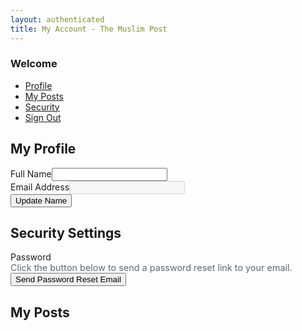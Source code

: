 ```yaml
---
layout: authenticated
title: My Account - The Muslim Post
---
```

<style>
    /* --- Styles for "My Posts" list --- */
    .user-post-item {
        background-color: #f9fafb;
        border: 1px solid #e5e7eb;
        border-radius: 8px;
        padding: 1rem;
        margin-bottom: 1rem;
    }
    .user-post-item .post-content {
        color: #374151;
        line-height: 1.6;
        margin-bottom: 1rem;
    }
    .user-post-item .post-details {
        display: flex;
        justify-content: space-between;
        align-items: center;
        font-size: 0.85rem;
        color: #6b7280;
    }
    .user-post-item .post-actions button {
        background: none; border: none; font-size: 1rem; color: #6b7280; cursor: pointer; padding: 5px; border-radius: 50%; width: 32px; height: 32px; transition: background-color 0.2s, color 0.2s;
    }
    .user-post-item .post-actions button:hover { background-color: #e5e7eb; color: #1f2937; }

    /* --- NEW: Styles for the Edit Form Actions --- */
    .post-edit-container .dynamic-block { border: 1px solid #e5e7eb; border-radius: 0.75rem; padding: 1rem; margin-top: 1rem; background-color: #fff; position: relative; }
    .post-edit-container .dynamic-block h3 { font-size: 0.8rem; font-weight: 600; color: #4b5563; margin-bottom: 0.75rem; text-transform: uppercase; }
    .post-edit-container .dynamic-block textarea, .post-edit-container .dynamic-block input { width: 100%; padding: 10px; border: 1px solid #d1d5db; border-radius: 8px; font-size: 15px; box-sizing: border-box; }
    .post-edit-container .dynamic-block textarea:focus, .post-edit-container .dynamic-block input:focus { border-color: #0073e6; box-shadow: 0 0 0 2px rgba(0, 115, 230, 0.2); outline: none; }
    .post-edit-container .dynamic-block input.headline-input { font-size: 1.25rem; font-weight: bold; }
    .post-edit-container .edit-actions-container { display: flex; justify-content: flex-end; gap: 0.5rem; margin-top: 1rem; }
    .post-edit-container .btn-cancel { background: #eee; padding: 8px 12px; border-radius: 6px; font-weight: 600; border: none; cursor: pointer; }
    .post-edit-container .btn-save { background: #0073e6; color: white; padding: 8px 12px; border-radius: 6px; font-weight: 600; border: none; cursor: pointer; }


    .edit-actions-container {
        display: flex; justify-content: flex-end; gap: 0.5rem; margin-top: 0.5rem;
    }
</style>
<div class="profile-container-wrapper">
    <div class="profile-layout">
        <nav class="profile-nav">
            <h3 id="welcome-name">Welcome</h3> <!-- CRITICAL FIX: This ID was missing -->
            <ul>
                <li><a href="#" class="nav-link active" data-view="profile-view" title="Profile"><i class="fas fa-user fa-fw"></i> <span>Profile</span></a></li>
                <li><a href="#" class="nav-link" data-view="my-posts-view" title="My Posts"><i class="fas fa-newspaper fa-fw"></i> <span>My Posts</span></a></li>
                <li><a href="#" class="nav-link" data-view="security-view" title="Security"><i class="fas fa-shield-alt fa-fw"></i> <span>Security</span></a></li>
                <li><a href="#" id="sign-out-btn" title="Sign Out"><i class="fas fa-sign-out-alt fa-fw"></i> <span>Sign Out</span></a></li>
            </ul>
        </nav>
        <main class="profile-content">
            <div id="profile-view" class="profile-view active">
                <h2>My Profile</h2>
                <form id="profileForm">
                    <div class="form-group"><label for="fullName">Full Name</label><input type="text" id="fullName" name="fullName"></div>
                    <div class="form-group"><label for="email">Email Address</label><input type="email" id="email" name="email" disabled></div>
                    <button type="submit" class="btn-primary">Update Name</button>
                    <div id="profileMessage" class="message"></div>
                </form>
            </div>
            <div id="security-view" class="profile-view">
                <h2>Security Settings</h2>
                <div class="form-group">
                    <label>Password</label>
                    <p style="font-size: 0.9rem; color: #606770; margin: 0;">Click the button below to send a password reset link to your email.</p>
                </div>
                <button id="resetPasswordBtn" class="btn-primary">Send Password Reset Email</button>
                <div id="securityMessage" class="message"></div>
            </div>
            <div id="my-posts-view" class="profile-view">
                <h2>My Posts</h2>
                <div id="my-posts-list">
                    <!-- User's posts will be dynamically inserted here -->
                </div>
            </div>
        </main>
    </div>
</div>

<script>
    // --- SUPABASE CONFIGURATION ---
    const SUPABASE_URL = 'https://yfrqnghduttudqbnodwr.supabase.co';
    const SUPABASE_ANON_KEY = 'eyJhbGciOiJIUzI1NiIsInR5cCI6IkpXVCJ9.eyJpc3MiOiJzdXBhYmFzZSIsInJlZiI6InlmcnFuZ2hkdXR0dWRxYm5vZHdyIiwicm9sZSI6ImFub24iLCJpYXQiOjE3NTg1NDc3MTgsImV4cCI6MjA3NDEyMzcxOH0.i7JCX74CnE7pvZnBpCbuz6ajmSgIlA9Mx0FhlPJjzxU'; // <-- PASTE YOUR NEW KEY HERE

    // CRITICAL FIX: Wrap the entire logic in DOMContentLoaded.
    // This ensures that all scripts from the layout (firebase-init.js, supabase.js)
    // are loaded and ready before this script attempts to use them, preventing a race condition.
    document.addEventListener('DOMContentLoaded', () => {
        const supabase = window.supabase.createClient(SUPABASE_URL, SUPABASE_ANON_KEY);
        const basePath = document.body.getAttribute('data-base-path') || '';

        // --- FIX: Add a guard to prevent re-initialization ---
        let isProfileInitialized = false;

        // AUTH GUARD: Use Supabase's onAuthStateChange to react to login/logout events.
        supabase.auth.onAuthStateChange((event, session) => {
            const user = session?.user;
            if (user) {
                // CRITICAL FIX: After a login redirect, the header might have rendered from an old cache.
                // We explicitly call the header rendering function again with the correct, fresh user data
                // to ensure the profile icon appears instantly without needing a manual refresh.
                if (typeof initializeSupabaseHeader === 'function') {
                    initializeSupabaseHeader(basePath, true); // This now becomes the one and only call on this page.
                }
                if (!isProfileInitialized) {
                    initializeProfilePage(user, supabase, basePath);
                    isProfileInitialized = true;
                }
                document.querySelector('.profile-container-wrapper').style.display = 'block'; // Ensure it's displayed
            } else {
                window.location.href = `${basePath}/auth.html`;
            }
        });

        function initializeProfilePage(user, supabase, basePath) {
            const welcomeName = document.getElementById('welcome-name');
            const fullNameInput = document.getElementById('fullName');
            const emailInput = document.getElementById('email');
            const profileForm = document.getElementById('profileForm');
            const resetPasswordBtn = document.getElementById('resetPasswordBtn');
            const signOutBtn = document.getElementById('sign-out-btn');
            const profileMessage = document.getElementById('profileMessage');
            const securityMessage = document.getElementById('securityMessage');
            const navLinks = document.querySelectorAll('.nav-link');
            const views = document.querySelectorAll('.profile-view');

            // Use Supabase user object structure
            const currentName = user.user_metadata.full_name || user.email;
            welcomeName.textContent = `Welcome, ${currentName}`;
            fullNameInput.value = user.user_metadata.full_name || '';
            emailInput.value = user.email || '';

            navLinks.forEach(link => link.addEventListener('click', (e) => {
                e.preventDefault();
                if (link.id === 'sign-out-btn') return;
                const targetViewId = link.getAttribute('data-view');

                // If the user clicks the "My Posts" tab, reload the posts.
                if (targetViewId === 'my-posts-view') {
                    loadUserPosts(user, supabase);
                }

                views.forEach(view => view.classList.remove('active'));
                navLinks.forEach(navLink => navLink.classList.remove('active'));
                const targetView = document.getElementById(targetViewId);
                targetView.classList.add('active');
                link.classList.add('active');
            }));

            // --- Add event listener for delete/edit buttons on the posts list ---
            const myPostsList = document.getElementById('my-posts-list');
            myPostsList.addEventListener('click', async (e) => {
                const target = e.target; // The element that was clicked
                const postItem = target.closest('.user-post-item');
                if (!postItem) return;

                const postId = postItem.dataset.postId;

                // --- DELETE LOGIC ---
                if (target.closest('.btn-delete')) {
                    if (!postId) return;
                    if (confirm('Are you sure you want to permanently delete this post?')) {
                        const { error } = await supabase.from('posts').delete().eq('id', postId);
                        if (error) {
                            alert(`Error deleting post: ${error.message}`);
                        } else {
                            postItem.style.transition = 'opacity 0.3s ease';
                            postItem.style.opacity = '0';
                            setTimeout(() => postItem.remove(), 300);
                        }
                    }
                }
                // --- EDIT LOGIC ---
                else if (target.closest('.btn-edit')) {
                    const contentDisplay = postItem.querySelector('.post-content-display');
                    if (postItem.querySelector('.post-edit-container')) return; // Already open

                    const originalContentHTML = contentDisplay.querySelector('.post-content').innerHTML;
                    
                    // Create the edit container dynamically
                    const editContainer = postItem.querySelector('.post-edit-container');
                    let formHTML = '';
                    
                    // Deconstruct the rendered HTML into an editable form
                    const tempDiv = document.createElement('div');
                    tempDiv.innerHTML = originalContentHTML;
                    Array.from(tempDiv.children).forEach(node => {
                        const type = node.tagName.toLowerCase();
                        if (type === 'p') formHTML += `<div class="dynamic-block" data-block-type="paragraph"><h3>Paragraph</h3><textarea rows="5">${node.textContent}</textarea></div>`;
                        else if (type === 'blockquote') formHTML += `<div class="dynamic-block" data-block-type="quote"><h3>Quote</h3><textarea rows="3">${node.textContent}</textarea></div>`;
                        else if (type === 'h3') formHTML += `<div class="dynamic-block" data-block-type="headline"><h3>Headline</h3><input type="text" class="headline-input" value="${node.textContent}"></div>`;
                        else if (type === 'img') formHTML += `<div class="dynamic-block" data-block-type="image"><h3>Image URL</h3><input type="text" value="${node.src}"></div>`;
                    });

                    editContainer.innerHTML = `${formHTML}
                        <div class="edit-actions-container">
                            <button class="btn-cancel">Cancel</button>
                            <button class="btn-save">Save</button>
                        </div>`;

                    contentDisplay.style.display = 'none';
                    editContainer.style.display = 'block';
                }
                // --- SAVE LOGIC ---
                else if (target.closest('.btn-save')) {
                    const contentDisplay = postItem.querySelector('.post-content-display');
                    const editContainer = postItem.querySelector('.post-edit-container');

                    // Rebuild content from the multi-part form
                    const newContent = Array.from(editContainer.querySelectorAll('.dynamic-block')).map(block => {
                        const type = block.dataset.blockType;
                        const value = block.querySelector('input, textarea').value.trim();
                        if (type === 'image') return `!Image`;
                        if (type === 'quote') return `> ${value}`;
                        if (type === 'headline') return `## ${value}`;
                        return value;
                    }).filter(v => v).join('\n\n');

                    const { error } = await supabase.from('posts').update({ content: newContent }).eq('id', postId);

                    if (error) {
                        alert(`Error updating post: ${error.message}`);
                    } else {
                        // Easiest way to show updated content is to reload the list
                        loadUserPosts(user, supabase);
                    }
                }
                // --- CANCEL LOGIC ---
                else if (target.closest('.btn-cancel')) {
                    const contentDisplay = postItem.querySelector('.post-content-display');
                    const editContainer = postItem.querySelector('.post-edit-container');
                    
                    // Just switch views without saving
                    editContainer.style.display = 'none';
                    contentDisplay.style.display = 'block';
                }
            });

            async function loadUserPosts(user, supabase) {
                const postsList = document.getElementById('my-posts-list');
                postsList.innerHTML = '<div class="loader"></div>'; // Show a loader

                const { data: posts, error } = await supabase
                    .from('posts')
                    .select('*')
                    .eq('user_id', user.id)
                    .order('created_at', { ascending: false });

                if (error) {
                    postsList.innerHTML = `<div class="message error">Could not load your posts.</div>`;
                    return;
                }

                if (posts.length === 0) {
                    postsList.innerHTML = `<p>You haven't created any posts yet.</p>`;
                    return;
                }

                postsList.innerHTML = posts.map(post => {
                    // Parse the markdown content to render it correctly
                    let contentHTML = '';
                    if (post.content) {
                        post.content.split('\n\n').forEach(part => {
                            const trimmedPart = part.trim();
                            if (trimmedPart.startsWith('![')) {
                                const url = trimmedPart.match(/\((.*?)\)/)?.[1];
                                if (url) contentHTML += `<img src="${url}" style="max-width: 100%; border-radius: 8px; margin: 0.5rem 0;">`;
                            } else if (trimmedPart.startsWith('>')) {
                                contentHTML += `<blockquote style="border-left: 3px solid #ccc; padding-left: 1rem; margin: 0.5rem 0; font-style: italic;">${trimmedPart.substring(1).trim()}</blockquote>`;
                            } else if (trimmedPart.startsWith('## ')) {
                                contentHTML += `<h3 style="font-size: 1.2rem; font-weight: bold;">${trimmedPart.substring(3).trim()}</h3>`;
                            } else {
                                contentHTML += `<p>${part}</p>`;
                            }
                        });
                    }

                    return `
                        <div class="user-post-item" data-post-id="${post.id}">
                            <div class="post-content-display">
                                <div class="post-content">${contentHTML || '<p><em>(Empty Post)</em></p>'}</div>
                                <div class="post-details">
                                    <span class="post-date">Posted on ${new Date(post.created_at).toLocaleDateString()}</span>
                                    <div class="post-actions">
                                        <button class="btn-edit" title="Edit"><i class="fas fa-pencil-alt"></i></button>
                                        <button class="btn-delete" title="Delete"><i class="fas fa-trash-alt"></i></button>
                                    </div>
                                </div>
                            </div>
                            <div class="post-edit-container" style="display: none;"></div>
                        </div>`;
                }).join('');
            }

            profileForm.addEventListener('submit', async (e) => {
                e.preventDefault();
                const newName = fullNameInput.value.trim();
                if (newName && newName !== user.user_metadata.full_name) {
                    const { data, error } = await supabase.auth.updateUser({ data: { full_name: newName } });
                    if (error) {
                        showMessage(profileMessage, error.message, 'error');
                    } else {
                        showMessage(profileMessage, 'Name updated successfully!', 'success');
                        welcomeName.textContent = `Welcome, ${newName}`;
                        // Update local cache for header
                        const cachedUser = JSON.parse(localStorage.getItem('cachedUser') || '{}');
                        cachedUser.displayName = newName;
                        localStorage.setItem('cachedUser', JSON.stringify(cachedUser));
                    }
                }
            });

            resetPasswordBtn.addEventListener('click', async () => {
                const { error } = await supabase.auth.resetPasswordForEmail(user.email, {
                    redirectTo: `${window.location.origin}${basePath}/profile.html`,
                });
                if (error) {
                    showMessage(securityMessage, error.message, 'error');
                } else {
                    showMessage(securityMessage, 'Password reset email sent!', 'success');
                }
            });

            signOutBtn.addEventListener('click', async (e) => {
                e.preventDefault();
                await supabase.auth.signOut();
                localStorage.removeItem('cachedUser'); // Clear the header cache
                window.location.href = `${basePath}/`;
            });

            function showMessage(element, text, type) {
                element.textContent = text;
                element.className = `message ${type}`;
                element.style.display = 'block';
                setTimeout(() => { element.style.display = 'none'; }, 4000);
            }
        }
    });
</script>